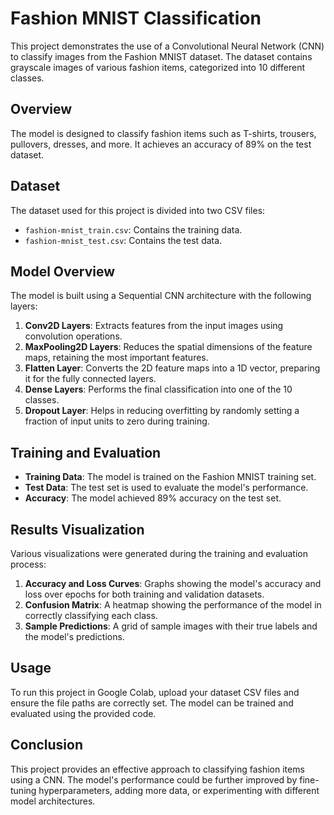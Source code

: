 # Fashion MNIST Classification

This project demonstrates the use of a Convolutional Neural Network (CNN) to classify images from the Fashion MNIST dataset. The dataset contains grayscale images of various fashion items, categorized into 10 different classes.

## Overview

The model is designed to classify fashion items such as T-shirts, trousers, pullovers, dresses, and more. It achieves an accuracy of 89% on the test dataset.

## Dataset

The dataset used for this project is divided into two CSV files:
- `fashion-mnist_train.csv`: Contains the training data.
- `fashion-mnist_test.csv`: Contains the test data.

## Model Overview

The model is built using a Sequential CNN architecture with the following layers:
1. **Conv2D Layers**: Extracts features from the input images using convolution operations.
2. **MaxPooling2D Layers**: Reduces the spatial dimensions of the feature maps, retaining the most important features.
3. **Flatten Layer**: Converts the 2D feature maps into a 1D vector, preparing it for the fully connected layers.
4. **Dense Layers**: Performs the final classification into one of the 10 classes.
5. **Dropout Layer**: Helps in reducing overfitting by randomly setting a fraction of input units to zero during training.

## Training and Evaluation

- **Training Data**: The model is trained on the Fashion MNIST training set.
- **Test Data**: The test set is used to evaluate the model's performance.
- **Accuracy**: The model achieved 89% accuracy on the test set.

## Results Visualization

Various visualizations were generated during the training and evaluation process:

1. **Accuracy and Loss Curves**: Graphs showing the model's accuracy and loss over epochs for both training and validation datasets.
2. **Confusion Matrix**: A heatmap showing the performance of the model in correctly classifying each class.
3. **Sample Predictions**: A grid of sample images with their true labels and the model's predictions.

## Usage

To run this project in Google Colab, upload your dataset CSV files and ensure the file paths are correctly set. The model can be trained and evaluated using the provided code.

## Conclusion

This project provides an effective approach to classifying fashion items using a CNN. The model's performance could be further improved by fine-tuning hyperparameters, adding more data, or experimenting with different model architectures.

